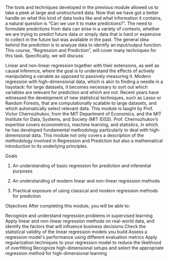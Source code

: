 The tools and techniques developed in the previous module allowed us to take a peek at large and unstructured data. Now that we have got a better handle on what this kind of data looks like and what information it contains, a natural question is “Can we use it to make predictions?”. The need to formulate predictions from data can arise in a variety of contexts, whether we are trying to predict future data or simply data that is hard or expensive to collect in the future but was available in the past. The general idea behind the prediction is to analyze data to identify an input/output function. This course, “Regression and Prediction”, will cover many techniques for this task. Specifically, we will discuss:

Linear and non-linear regression together with their extensions, as well as causal inference, where the goal is to understand the effects of actively manipulating a variable as opposed to passively measuring it.
Modern regression with high-dimensional data, which is akin to finding a needle in a haystack: for large datasets, it becomes necessary to sort out which variables are relevant for prediction and which are not. Recent years have witnessed the development of new statistical techniques, such as Lasso or Random Forests, that are computationally scalable to large datasets, and which automatically select relevant data.
This module is taught by Prof. Victor Chernozhukov, from the MIT Department of Economics, and the MIT Institute for Data, Systems, and Society (MIT IDSS). Prof. Chernozhukov’s expertise covers econometrics, machine learning, and statistics, in which he has developed fundamental methodology particularly to deal with high-dimensional data. This module not only covers a description of the methodology involved in Regression and Prediction but also a mathematical introduction to its underlying principles.

 

Goals
1. An understanding of basic regression for prediction and inferential purposes

2. An understanding of modern linear and non-linear regression methods

3. Practical exposure of using classical and modern regression methods for prediction

 

Objectives
After completing this module, you will be able to:

Recognize and understand regression problems in supervised learning
Apply linear and non-linear regression methods on real-world data, and identify the factors that will influence business decisions
Check the statistical validity of the linear regression models you build
Assess a regression model's performance using different evaluation metrics
Apply regularization techniques to your regression model to reduce the likelihood of overfitting
Recognize high-dimensional setups and select the appropriate regression method for high-dimensional learning